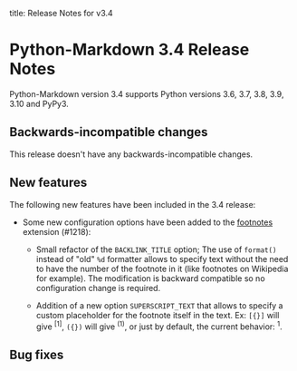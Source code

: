 title: Release Notes for v3.4

# Python-Markdown 3.4 Release Notes

Python-Markdown version 3.4 supports Python versions 3.6, 3.7, 3.8, 3.9, 3.10 and
PyPy3.

## Backwards-incompatible changes

This release doesn't have any backwards-incompatible changes.

## New features

The following new features have been included in the 3.4 release:

* Some new configuration options have been added to the [footnotes](../extensions/footnotes.md)
  extension (#1218):

    * Small refactor of the `BACKLINK_TITLE` option; The use of `format()` instead
      of "old" `%d` formatter allows to specify text without the need to have the
      number of the footnote in it (like footnotes on Wikipedia for example).
      The modification is backward compatible so no configuration change is required.

    * Addition of a new option `SUPERSCRIPT_TEXT` that allows to specify a custom
      placeholder for the footnote itself in the text.
      Ex: `[{}]` will give <sup>[1]</sup>, `({})` will give <sup>(1)</sup>,
      or just by default, the current behavior: <sup>1</sup>.

## Bug fixes
